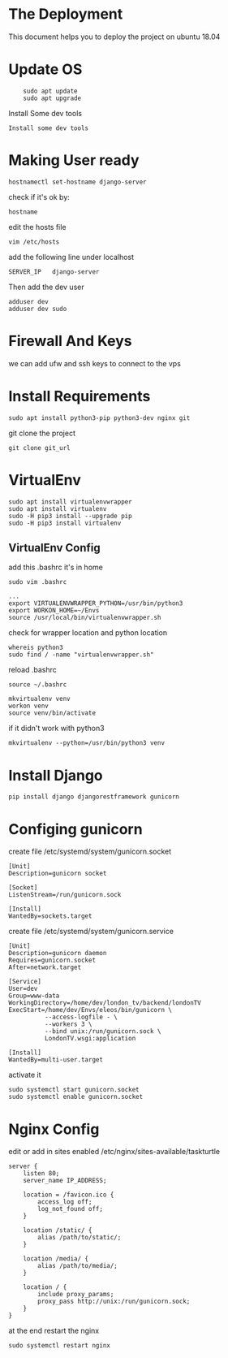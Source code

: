 # The Deployment
This document helps you to deploy the project on ubuntu 18.04


# Update OS
```
    sudo apt update
    sudo apt upgrade
````
    
Install Some dev tools
```
Install some dev tools
```

# Making User ready
```
hostnamectl set-hostname django-server
```
check if it's ok by:
```
hostname
```
edit the hosts file 
```
vim /etc/hosts
```
add the following line under localhost
```
SERVER_IP   django-server
```

Then add the dev user
```
adduser dev
adduser dev sudo
```

# Firewall And Keys
we can add ufw and ssh keys to connect to the vps

# Install Requirements 
```
sudo apt install python3-pip python3-dev nginx git 
```
 
git clone the project 
```
git clone git_url
```

# VirtualEnv
```
sudo apt install virtualenvwrapper
sudo apt install virtualenv
sudo -H pip3 install --upgrade pip
sudo -H pip3 install virtualenv
```

## VirtualEnv Config
add this .bashrc it's in home
```
sudo vim .bashrc

...
export VIRTUALENVWRAPPER_PYTHON=/usr/bin/python3
export WORKON_HOME=~/Envs
source /usr/local/bin/virtualenvwrapper.sh
```

check for wrapper location and python location 
```
whereis python3
sudo find / -name "virtualenvwrapper.sh"
```
reload .bashrc
```
source ~/.bashrc

mkvirtualenv venv
workon venv
source venv/bin/activate
```
if it didn't work with python3
```
mkvirtualenv --python=/usr/bin/python3 venv
```

# Install Django
```
pip install django djangorestframework gunicorn
```
# Configing gunicorn
create file /etc/systemd/system/gunicorn.socket
```
[Unit]
Description=gunicorn socket

[Socket]
ListenStream=/run/gunicorn.sock

[Install]
WantedBy=sockets.target
```

create file /etc/systemd/system/gunicorn.service
```
[Unit]
Description=gunicorn daemon
Requires=gunicorn.socket
After=network.target

[Service]
User=dev
Group=www-data
WorkingDirectory=/home/dev/london_tv/backend/londonTV
ExecStart=/home/dev/Envs/eleos/bin/gunicorn \
          --access-logfile - \
          --workers 3 \
          --bind unix:/run/gunicorn.sock \
          LondonTV.wsgi:application

[Install]
WantedBy=multi-user.target
```

activate it
```
sudo systemctl start gunicorn.socket
sudo systemctl enable gunicorn.socket
```

# Nginx Config 
edit or add in sites enabled /etc/nginx/sites-available/taskturtle
```
server {
    listen 80;
    server_name IP_ADDRESS;

    location = /favicon.ico {
        access_log off;
        log_not_found off;
    }

    location /static/ {
        alias /path/to/static/;
    }

    location /media/ {
        alias /path/to/media/;
    }

    location / {
        include proxy_params;
        proxy_pass http://unix:/run/gunicorn.sock;
    }
}
```

at the end restart the nginx 
```
sudo systemctl restart nginx 
```


